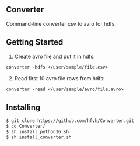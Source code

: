 Converter
---------

Command-line converter csv to avro for hdfs.

Getting Started
---------------

1. Create avro file and put it in hdfs:
``` markdown
converter -hdfs </user/sample/file.csv>
``` 
2. Read first 10 avro file rows from hdfs:
```markdown
converter -read </user/sample/avro/file.avro>
```

Installing
-------------
``` markdown
$ git clone https://github.com/hfvh/Converter.git
$ cd Converter/
$ sh install_python36.sh
$ sh install_converter.sh
```

